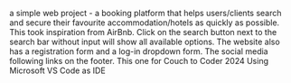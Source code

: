 a simple web project - a booking platform that helps users/clients search and secure their favourite accommodation/hotels as quickly as possible.
This took inspiration from AirBnb. Click on the search button next to the search bar without input will show all available options.
The website also has a registration form and a log-in dropdown form. The social media following links on the footer.
This one for Couch to Coder 2024
Using Microsoft VS Code as IDE

